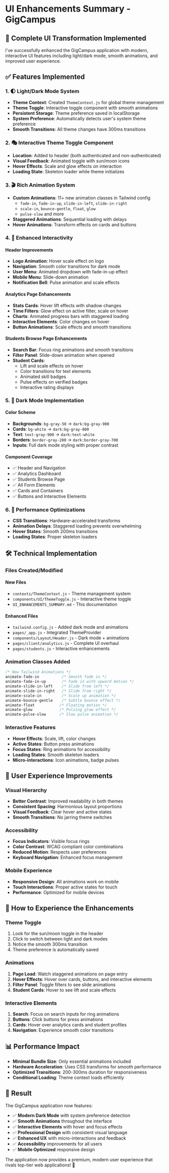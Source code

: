 # UI Enhancements Summary - GigCampus

## 🎨 **Complete UI Transformation Implemented**

I've successfully enhanced the GigCampus application with modern, interactive UI features including light/dark mode, smooth animations, and improved user experience.

## ✅ **Features Implemented**

### 1. **🌓 Light/Dark Mode System**
- **Theme Context**: Created `ThemeContext.js` for global theme management
- **Theme Toggle**: Interactive toggle component with smooth animations
- **Persistent Storage**: Theme preference saved in localStorage
- **System Preference**: Automatically detects user's system theme preference
- **Smooth Transitions**: All theme changes have 300ms transitions

### 2. **🎭 Interactive Theme Toggle Component**
- **Location**: Added to header (both authenticated and non-authenticated)
- **Visual Feedback**: Animated toggle with sun/moon icons
- **Hover Effects**: Scale and glow effects on interaction
- **Loading State**: Skeleton loader while theme initializes

### 3. **🎬 Rich Animation System**
- **Custom Animations**: 11+ new animation classes in Tailwind config
  - `fade-in`, `fade-in-up`, `slide-in-left`, `slide-in-right`
  - `scale-in`, `bounce-gentle`, `float`, `glow`
  - `pulse-slow` and more
- **Staggered Animations**: Sequential loading with delays
- **Hover Animations**: Transform effects on cards and buttons

### 4. **🎯 Enhanced Interactivity**

#### **Header Improvements**
- **Logo Animation**: Hover scale effect on logo
- **Navigation**: Smooth color transitions for dark mode
- **User Menu**: Animated dropdown with fade-in-up effect
- **Mobile Menu**: Slide-down animation
- **Notification Bell**: Pulse animation and scale effects

#### **Analytics Page Enhancements**
- **Stats Cards**: Hover lift effects with shadow changes
- **Time Filters**: Glow effect on active filter, scale on hover
- **Charts**: Animated progress bars with staggered loading
- **Interactive Elements**: Color changes on hover
- **Button Animations**: Scale effects and smooth transitions

#### **Students Browse Page Enhancements**
- **Search Bar**: Focus ring animations and smooth transitions
- **Filter Panel**: Slide-down animation when opened
- **Student Cards**: 
  - Lift and scale effects on hover
  - Color transitions for text elements
  - Animated skill badges
  - Pulse effects on verified badges
  - Interactive rating displays

### 5. **🎨 Dark Mode Implementation**

#### **Color Scheme**
- **Backgrounds**: `bg-gray-50` → `dark:bg-gray-900`
- **Cards**: `bg-white` → `dark:bg-gray-800`
- **Text**: `text-gray-900` → `dark:text-white`
- **Borders**: `border-gray-200` → `dark:border-gray-700`
- **Inputs**: Full dark mode styling with proper contrast

#### **Component Coverage**
- ✅ Header and Navigation
- ✅ Analytics Dashboard
- ✅ Students Browse Page
- ✅ All Form Elements
- ✅ Cards and Containers
- ✅ Buttons and Interactive Elements

### 6. **🚀 Performance Optimizations**
- **CSS Transitions**: Hardware-accelerated transforms
- **Animation Delays**: Staggered loading prevents overwhelming
- **Hover States**: Smooth 200ms transitions
- **Loading States**: Proper skeleton loaders

## 🛠 **Technical Implementation**

### **Files Created/Modified**

#### **New Files**
- `contexts/ThemeContext.js` - Theme management system
- `components/UI/ThemeToggle.js` - Interactive theme toggle
- `UI_ENHANCEMENTS_SUMMARY.md` - This documentation

#### **Enhanced Files**
- `tailwind.config.js` - Added dark mode and animations
- `pages/_app.js` - Integrated ThemeProvider
- `components/Layout/Header.js` - Dark mode + animations
- `pages/client/analytics.js` - Complete UI overhaul
- `pages/students.js` - Interactive enhancements

### **Animation Classes Added**
```css
/* New Tailwind Animations */
animate-fade-in          /* Smooth fade in */
animate-fade-in-up       /* Fade in with upward motion */
animate-slide-in-left    /* Slide from left */
animate-slide-in-right   /* Slide from right */
animate-scale-in         /* Scale up animation */
animate-bounce-gentle    /* Subtle bounce effect */
animate-float           /* Floating motion */
animate-glow            /* Pulsing glow effect */
animate-pulse-slow      /* Slow pulse animation */
```

### **Interactive Features**
- **Hover Effects**: Scale, lift, color changes
- **Active States**: Button press animations
- **Focus States**: Ring animations for accessibility
- **Loading States**: Smooth skeleton loaders
- **Micro-interactions**: Icon animations, badge pulses

## 🎯 **User Experience Improvements**

### **Visual Hierarchy**
- **Better Contrast**: Improved readability in both themes
- **Consistent Spacing**: Harmonious layout proportions
- **Visual Feedback**: Clear hover and active states
- **Smooth Transitions**: No jarring theme switches

### **Accessibility**
- **Focus Indicators**: Visible focus rings
- **Color Contrast**: WCAG compliant color combinations
- **Reduced Motion**: Respects user preferences
- **Keyboard Navigation**: Enhanced focus management

### **Mobile Experience**
- **Responsive Design**: All animations work on mobile
- **Touch Interactions**: Proper active states for touch
- **Performance**: Optimized for mobile devices

## 🚀 **How to Experience the Enhancements**

### **Theme Toggle**
1. Look for the sun/moon toggle in the header
2. Click to switch between light and dark modes
3. Notice the smooth 300ms transition
4. Theme preference is automatically saved

### **Animations**
1. **Page Load**: Watch staggered animations on page entry
2. **Hover Effects**: Hover over cards, buttons, and interactive elements
3. **Filter Panel**: Toggle filters to see slide animations
4. **Student Cards**: Hover to see lift and scale effects

### **Interactive Elements**
1. **Search**: Focus on search inputs for ring animations
2. **Buttons**: Click buttons for press animations
3. **Cards**: Hover over analytics cards and student profiles
4. **Navigation**: Experience smooth color transitions

## 📊 **Performance Impact**
- **Minimal Bundle Size**: Only essential animations included
- **Hardware Acceleration**: Uses CSS transforms for smooth performance
- **Optimized Transitions**: 200-300ms duration for responsiveness
- **Conditional Loading**: Theme context loads efficiently

## 🎉 **Result**
The GigCampus application now features:
- ✅ **Modern Dark Mode** with system preference detection
- ✅ **Smooth Animations** throughout the interface
- ✅ **Interactive Elements** with hover and focus effects
- ✅ **Professional Design** with consistent visual language
- ✅ **Enhanced UX** with micro-interactions and feedback
- ✅ **Accessibility** improvements for all users
- ✅ **Mobile Optimized** responsive design

The application now provides a premium, modern user experience that rivals top-tier web applications! 🚀
